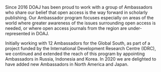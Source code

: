 Since 2016 DOAJ has been proud to work with a group of Ambassadors who share our belief that open access is the way forward in scholarly publishing. Our Ambassador program focuses especially on areas of the world where greater awareness of the issues surrounding open access is needed, or where open access journals from the region are under-represented in DOAJ.

Initially working with 12 Ambassadors for the Global South, as part of a project funded by the International Development Research Centre (IDRC), we continued and extended the reach of this program by appointing Ambassadors in Russia, Indonesia and Korea. In 2020 we are delighted to have added new Ambassadors in North America and Japan.

